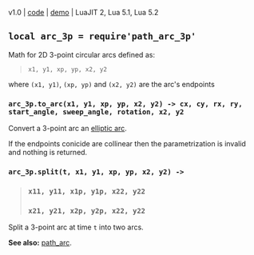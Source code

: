 v1.0 | [code](http://code.google.com/p/lua-files/source/browse/path_arc_3p.lua) | [demo](http://code.google.com/p/lua-files/source/browse/path_arc_3p_demo.lua) | LuaJIT 2, Lua 5.1, Lua 5.2

## `local arc_3p = require'path_arc_3p'` ##

Math for 2D 3-point circular arcs defined as:
> `x1, y1, xp, yp, x2, y2`

where `(x1, y1)`, `(xp, yp)` and `(x2, y2)` are the arc's endpoints

### `arc_3p.to_arc(x1, y1, xp, yp, x2, y2) -> cx, cy, rx, ry, start_angle, sweep_angle, rotation, x2, y2` ###

Convert a 3-point arc an [elliptic arc](path_arc.md).

If the endpoints conicide are collinear then the parametrization is invalid and nothing is returned.

### `arc_3p.split(t, x1, y1, xp, yp, x2, y2) -> ` ###
> ### `x11, y11, x1p, y1p, x22, y22` ###
> ### `x21, y21, x2p, y2p, x22, y22` ###

Split a 3-point arc at time `t` into two arcs.

**See also:** [path\_arc](path_arc.md).